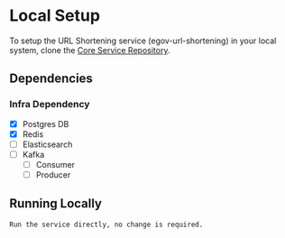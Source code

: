 # Local Setup

To setup the URL Shortening service (egov-url-shortening) in your local system, clone the [Core Service Repository](https://github.com/upyog/UPYOG/tree/master/core-services).

## Dependencies

### Infra Dependency

- [X] Postgres DB
- [X] Redis
- [ ] Elasticsearch
- [ ] Kafka
  - [ ] Consumer
  - [ ] Producer

## Running Locally

```bash
Run the service directly, no change is required.

```
